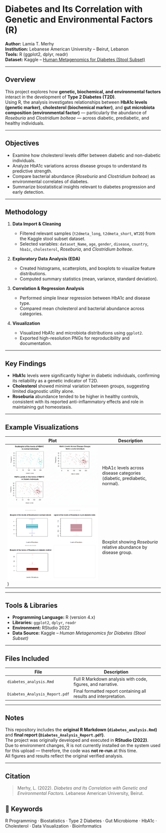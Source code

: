 # Diabetes and Its Correlation with Genetic and Environmental Factors (R)

**Author:** Lamia T. Merhy  
**Institution:** Lebanese American University – Beirut, Lebanon  
**Tools:** R (ggplot2, dplyr, readr)  
**Dataset:** Kaggle – [Human Metagenomics for Diabetes (Stool Subset)](https://www.kaggle.com/datasets/rwilliams7653/eda-of-human-metagenomics-for-diabetes)

---

## Overview
This project explores how **genetic, biochemical, and environmental factors** interact in the development of **Type 2 Diabetes (T2D)**.  
Using R, the analysis investigates relationships between **HbA1c levels (genetic marker)**, **cholesterol (biochemical marker)**, and **gut microbiota composition (environmental factor)** — particularly the abundance of *Roseburia* and *Clostridium bolteae* — across diabetic, prediabetic, and healthy individuals.

---

## Objectives
- Examine how cholesterol levels differ between diabetic and non-diabetic individuals.  
- Analyze HbA1c variations across disease groups to understand its predictive strength.  
- Compare bacterial abundance (*Roseburia* and *Clostridium bolteae*) as environmental correlates of diabetes.  
- Summarize biostatistical insights relevant to diabetes progression and early detection.

---

## Methodology
1. **Data Import & Cleaning**  
   - Filtered relevant samples (`t2dmeta_long`, `t2dmeta_short`, `WT2D`) from the Kaggle stool subset dataset.  
   - Selected variables: `dataset_Name`, `age`, `gender`, `disease`, `country`, `hba1c`, `cholesterol`, *Roseburia*, and *Clostridium bolteae*.

2. **Exploratory Data Analysis (EDA)**  
   - Created histograms, scatterplots, and boxplots to visualize feature distributions.  
   - Computed summary statistics (mean, variance, standard deviation).  

3. **Correlation & Regression Analysis**  
   - Performed simple linear regression between HbA1c and disease type.  
   - Compared mean cholesterol and bacterial abundance across categories.

4. **Visualization**  
   - Visualized HbA1c and microbiota distributions using `ggplot2`.  
   - Exported high-resolution PNGs for reproducibility and documentation.

---

## Key Findings
- **HbA1c** levels were significantly higher in diabetic individuals, confirming its reliability as a genetic indicator of T2D.  
- **Cholesterol** showed minimal variation between groups, suggesting limited diagnostic utility alone.  
- **Roseburia** abundance tended to be higher in healthy controls, consistent with its reported anti-inflammatory effects and role in maintaining gut homeostasis.  

---

## Example Visualizations
| Plot | Description |
|------|--------------|
| ![HbA1c scatter](hba1c-scatter.png) | HbA1c levels across disease categories (diabetic, prediabetic, normal). |
| ![Roseburia boxplot](Rosebiura_Boxplots_2x2_Grid.png)) | Boxplot showing *Roseburia* relative abundance by disease group. |

---

## Tools & Libraries
- **Programming Language:** R (version 4.x)  
- **Libraries:** `ggplot2`, `dplyr`, `readr`  
- **Environment:** RStudio 2022  
- **Data Source:** Kaggle – *Human Metagenomics for Diabetes (Stool Subset)*

---

## Files Included
| File | Description |
|------|--------------|
| `diabetes_analysis.Rmd` | Full R Markdown analysis with code, figures, and narrative. |
| `Diabetes_Analysis_Report.pdf` | Final formatted report containing all results and interpretation. |
---

## Notes
This repository includes the **original R Markdown (`diabetes_analysis.Rmd`)** and **final report (`Diabetes_Analysis_Report.pdf`)**.  
The project was originally developed and executed in **RStudio (2022)**.  
Due to environment changes, R is not currently installed on the system used for this upload — therefore, the code was **not re-run** at this time.  
All figures and results reflect the original verified analysis.

---

## Citation
> Merhy, L. (2022). *Diabetes and Its Correlation with Genetic and Environmental Factors.* Lebanese American University, Beirut.

## 🧠 Keywords
R Programming · Biostatistics · Type 2 Diabetes · Gut Microbiome · HbA1c · Cholesterol · Data Visualization · Bioinformatics
